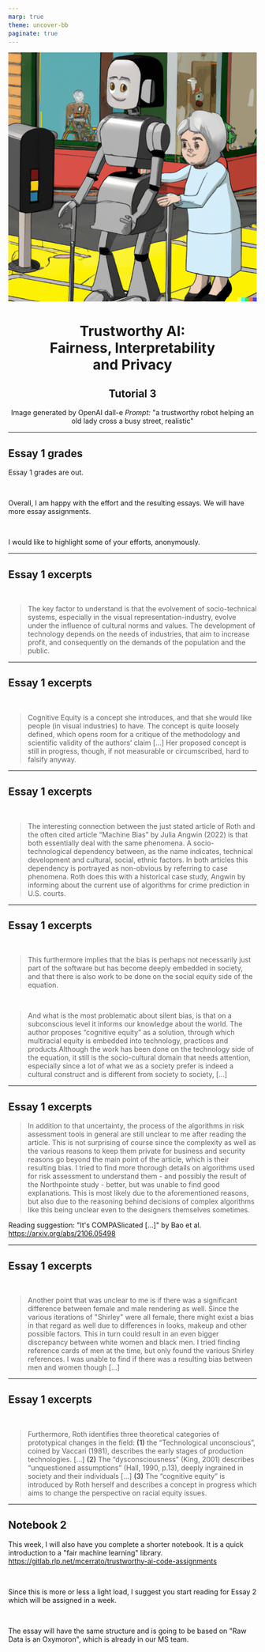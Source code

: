 ```yaml
---
marp: true
theme: uncover-bb
paginate: true
---
```


<!-- _class: lead -->

<center>

![bg right](img/dalle_lady.png)

# Trustworthy AI: <br> Fairness, Interpretability <br> and Privacy 

## Tutorial 3



<div class="footnote">

 Image generated by OpenAI dall-e
 *Prompt:* "a trustworthy robot helping an old lady cross a busy street, realistic"

</div> 

</center>


---

## Essay 1 grades

Essay 1 grades are out.

<br>

Overall, I am happy with the effort and the resulting essays. We will have more essay assignments. 

<br>

I would like to highlight some of your efforts, anonymously.



---

## Essay 1 excerpts

<br>

> The key factor to understand is that the evolvement of socio-technical systems, especially in the visual representation-industry, evolve under the influence of cultural norms and values. The development of technology depends on the needs of industries, that aim to increase profit, and consequently on the demands of the population and the public.  




---

## Essay 1 excerpts

<br>

> Cognitive Equity is a concept she introduces, and that she would like people (in visual industries) to have. The concept is quite loosely defined, which opens room for a critique of the methodology and scientific validity of the authors’ claim [...] Her proposed concept is still in progress, though, if not measurable or circumscribed, hard to falsify anyway. 




---

## Essay 1 excerpts

<br>


> The interesting connection between the just stated article of Roth and the often cited article “Machine Bias” by Julia Angwin (2022) is that both essentially deal with the same phenomena. 
A socio-technological dependency between, as the name indicates, technical development and cultural, social, ethnic factors. In both articles this dependency is portrayed as non-obvious by referring to case phenomena. Roth does this with a historical case study, Angwin by informing about the current use of algorithms for crime prediction in U.S. courts. 


---

## Essay 1 excerpts

<br>

> This furthermore implies that the bias is perhaps not necessarily just part of the software but has become deeply embedded in society, and that there is also work to be done on the social equity side of the equation.

<br>

> And what is the most problematic about silent bias, is that on a subconscious level it informs our knowledge about the world. The author proposes “cognitive equity” as a solution, through which multiracial equity is embedded into technology, practices and products.Although the work has been done on the technology side of the equation, it still is the socio-cultural domain that needs attention, especially since a lot of what we as a society prefer is indeed a cultural construct and is different from society to society, [...]

---

## Essay 1 excerpts

> In addition to that uncertainty, the process of the algorithms in risk assessment tools in general are still unclear to me after reading the article. This is not surprising of course since the complexity as well as the various reasons to keep them private for business and security reasons go beyond the main point of the article, which is their resulting bias. I tried to find more thorough details on algorithms used for risk assessment to understand them - and possibly the result of the Northpointe study - better, but was unable to find good explanations. This is most likely due to the aforementioned reasons, but also due to the reasoning behind decisions of complex algorithms like this being unclear even to the designers themselves sometimes.

Reading suggestion: "It's COMPASlicated [...]" by Bao et al. https://arxiv.org/abs/2106.05498

---

## Essay 1 excerpts

<br>

> Another point that was unclear to me is if there was a significant difference between female and male rendering as well. Since the various iterations of "Shirley" were all female, there might exist a bias in that regard as well due to differences in looks, makeup and other possible factors. This in turn could result in an even bigger discrepancy between white women and black men. I tried finding reference cards of men at the time, but only found the various Shirley references. I was unable to find if there was a resulting bias between men and women though [...]


---

## Essay 1 excerpts

<br>

> Furthermore, Roth identifies three theoretical categories of prototypical changes in the field: **(1)** the “Technological unconscious”, coined by Vaccari (1981), describes the early stages of production technologies. [...] **(2)** The “dysconsciousness” (King, 2001) describes “unquestioned assumptions” (Hall, 1990, p.13), deeply ingrained in society and their individuals [...] **(3)** The “cognitive equity” is introduced by Roth herself and describes a concept in progress which aims to change the perspective on racial equity issues.

---




## Notebook 2

This week, I will also have you complete a shorter notebook. It is a quick introduction to a "fair machine learning" library. https://gitlab.rlp.net/mcerrato/trustworthy-ai-code-assignments

<br>

Since this is more or less a light load, I suggest you start reading for Essay 2 which will be assigned in a week. 

<br>

The essay will have the same structure and is going to be based on "Raw Data is an Oxymoron", which is already in our MS team. 

